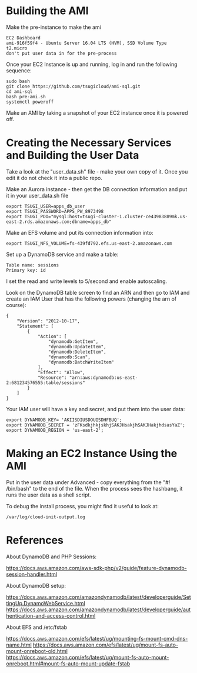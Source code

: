 
Building the AMI
================

Make the pre-instance to make the ami

    EC2 Dashboard
    ami-916f59f4 - Ubuntu Server 16.04 LTS (HVM), SSD Volume Type
    t2.micro
    don't put user data in for the pre-process

Once your EC2 Instance is up and running, log in and run the following sequence:

    sudo bash
    git clone https://github.com/tsugicloud/ami-sql.git
    cd ami-sql
    bash pre-ami.sh
    systemctl poweroff

Make an AMI by taking a snapshot of your EC2 instance once it is powered off.

Creating the Necessary Services and Building the User Data
==========================================================

Take a look at the "user_data.sh" file - make your own copy of it.  Once you edit it
do not check it into a public repo.

Make an Aurora instance - then get the DB connection information and put it in your user_data.sh file

    export TSUGI_USER=apps_db_user
    export TSUGI_PASSWORD=APPS_PW_8973498
    export TSUGI_PDO="mysql:host=tsugi-cluster-1.cluster-ce43983889mk.us-east-2.rds.amazonaws.com;dbname=apps_db"

Make an EFS volume and put its connection information into:

    export TSUGI_NFS_VOLUME=fs-439fd792.efs.us-east-2.amazonaws.com

Set up a DynamoDB service and make a table:

    Table name: sessions
    Primary key: id

I set the read and write levels to 5/second and enable autoscaling.

Look on the DynamoDB table screen to find an ARN and then go to IAM and create
an IAM User that has the following powers (changing the arn of course):

    {
        "Version": "2012-10-17",
        "Statement": [
            {
                "Action": [
                    "dynamodb:GetItem",
                    "dynamodb:UpdateItem",
                    "dynamodb:DeleteItem",
                    "dynamodb:Scan",
                    "dynamodb:BatchWriteItem"
                ],
                "Effect": "Allow",
                "Resource": "arn:aws:dynamodb:us-east-2:681234576555:table/sessions"
            }
        ]
    }

Your IAM user will have a key and secret, and put them into the user data:

    export DYNAMODB_KEY= 'AKIISDIUSDOUISDHFBUQ';
    export DYNAMODB_SECRET = 'zFKsdkjhkjskhjSAKJHsakjhSAKJHakjhdsasYaZ';
    export DYNAMODB_REGION = 'us-east-2';

Making an EC2 Instance Using the AMI
====================================

Put in the user data under Advanced - copy everything from the "#! /bin/bash" to the end of the file.
When the process sees the hashbang, it runs the user data as a shell script.

To debug the install process, you might find it useful to look at:

    /var/log/cloud-init-output.log

References
==========

About DynamoDB and PHP Sessions:

https://docs.aws.amazon.com/aws-sdk-php/v2/guide/feature-dynamodb-session-handler.html

About DynamoDB setup:

https://docs.aws.amazon.com/amazondynamodb/latest/developerguide/SettingUp.DynamoWebService.html
https://docs.aws.amazon.com/amazondynamodb/latest/developerguide/authentication-and-access-control.html


About EFS and /etc/fstab

https://docs.aws.amazon.com/efs/latest/ug/mounting-fs-mount-cmd-dns-name.html
https://docs.aws.amazon.com/efs/latest/ug/mount-fs-auto-mount-onreboot-old.html
https://docs.aws.amazon.com/efs/latest/ug/mount-fs-auto-mount-onreboot.html#mount-fs-auto-mount-update-fstab

